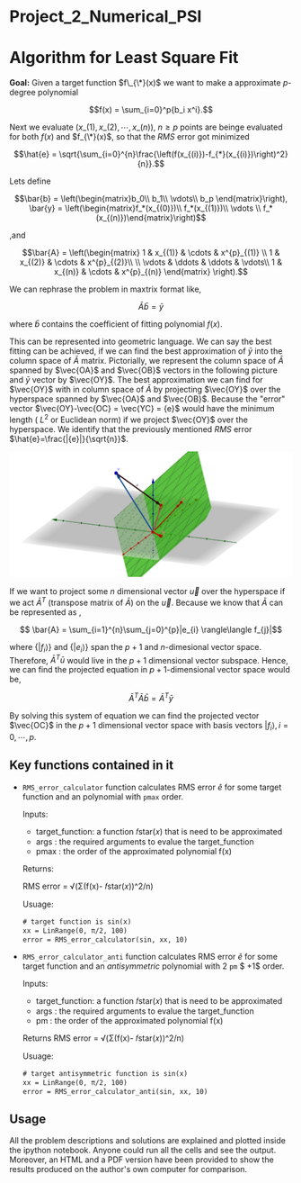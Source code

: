 # Project_2_Numerical_PSI

# Algorithm for Least Square Fit

**Goal:** Given a target function $f\_{\*}(x)$ we want to make a approximate $p$-degree polynomial 

```math
f(x) = \sum_{i=0}^p{b_i x^i}.
```
Next we evaluate $(x\_{(1)},x\_{(2)},\cdots,x\_{(n)})$, $n\geq p$ points are beinge evaluated for both $f(x)$ and $f_{\*}(x)$, so that the $RMS$ error got minimized 

```math
\hat{e} = \sqrt{\sum_{i=0}^{n}\frac{\left(f(x_{(i)})-f_{*}(x_{(i)})\right)^2}{n}}.
```

Lets define 
```math
\bar{b} = \left(\begin{matrix}b_0\\ b_1\\ \vdots\\ b_p \end{matrix}\right), \bar{y} = \left(\begin{matrix}f_*(x_{(0)})\\ f_*(x_{(1)})\\ \vdots \\ f_*(x_{(n)})\end{matrix}\right)
```
,and 

```math
\bar{A} = \left(\begin{matrix} 1 & x_{(1)} & \cdots & x^{p}_{(1)} \\ 1 & x_{(2)} & \cdots & x^{p}_{(2)}\\ \\ \vdots & \ddots & \ddots & \vdots\\ 1 & x_{(n)} & \cdots & x^{p}_{(n)} \end{matrix} \right).
```

We can rephrase the problem in maxtrix format like, 

$$ \bar{A} \bar{b} = \bar{y}$$

where $\bar{b}$ contains the coefficient of fitting polynomial $f(x)$. 

This can be represented into geometric language. We can say the best fitting can be achieved, if we can find the best approximation of $\bar{y}$ into the column space of $\bar{A}$ matrix. Pictorially, we represent the column space of $\bar{A}$ spanned by $\vec{OA}$ and $\vec{OB}$ vectors in the following picture and $\bar{y}$ vector by $\vec{OY}$. The best approximation we can find for $\vec{OY}$ with in column space of $\bar{A}$ by projecting $\vec{OY}$ over the hyperspace spanned by $\vec{OA}$ and $\vec{OB}$. Because the "error" vector $\vec{OY}-\vec{OC} = \vec{YC} = {e}$ would have the minimum length ( $L^2$ or Euclidean norm) if we project $\vec{OY}$ over the hyperspace. We identify that the previously mentioned $RMS$ error $\hat{e}=\frac{|{e}|}{\sqrt{n}}$.

<img src="Plot_for_Linear_fit.png" alt="Italian Trulli">

If we want to project some $n$ dimensional vector $\vec{u}$ over the hyperspace if we act $\bar{A}^T$ (transpose matrix of $\bar{A}$) on the $\vec{u}$. Because we know that $\bar{A}$ can be represented as ,

$$ \bar{A} = \sum_{i=1}^{n}\sum_{j=0}^{p}|e_{i} \rangle\langle f_{j}|$$

where $\{|f_{i} \rangle\}$ and $\{|e_{i} \rangle\}$ span the $p+1$ and $n$-dimesional vector space. Therefore, $\bar{A}^T \bar{u}$ would live in the ${p}+1$ dimensional vector subspace. Hence, we can find the projected equation in $p+1$-dimensional vector space would be,

$$ \bar{A}^{T} \bar{A} \bar{b} = \bar{A}^T \bar{y}$$

By solving this system of equation we can find the projected vector $\vec{OC}$ in the $p+1$ dimensional vector space with basis vectors $|f_{i} \rangle, i=0, \cdots, p$. 

## Key functions contained in it 
- `RMS_error_calculator` function calculates RMS error $\hat{e}$ for some target function and an polynomial with `pmax` order. 
    
    Inputs: 
    
    * target_function: a function 𝑓star(𝑥) that is need to be approximated
    * args           : the required arguments to evalue the target_function
    * pmax           : the order of the approximated polynomial f(x)
    
    Returns:
    
    RMS error = √(Σ(f(x)- 𝑓star(𝑥))^2/n)
    
    Usuage: 
    
    ```
    # target function is sin(x)
    xx = LinRange(0, π/2, 100)
    error = RMS_error_calculator(sin, xx, 10)
    
    ```
- `RMS_error_calculator_anti` function calculates RMS error $\hat{e}$ for some target function and an *antisymmetric* polynomial with $2$ `pm` $ +1$ order. 
    
    Inputs:
    
    * target_function: a function 𝑓star(𝑥) that is need to be approximated
    * args           : the required arguments to evalue the target_function
    * pm             : the order of the approximated polynomial f(x)
    
    Returns RMS error = √(Σ(f(x)- 𝑓star(𝑥))^2/n)
    
    Usuage: 
    
    ```
    # target antisymmetric function is sin(x)
    xx = LinRange(0, π/2, 100)
    error = RMS_error_calculator_anti(sin, xx, 10)
    
    ```
## Usage

All the problem descriptions and solutions are explained and plotted inside the ipython notebook. Anyone could run all the cells and see the output. Moreover, an HTML and a PDF version have been provided to show the results produced on the author's own computer for comparison.
